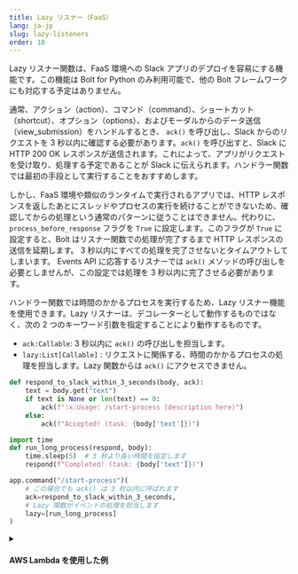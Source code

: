 ```yaml
---
title: Lazy リスナー（FaaS）
lang: ja-jp
slug: lazy-listeners
order: 10
---
```


<div class="section-content">
Lazy リスナー関数は、FaaS 環境への Slack アプリのデプロイを容易にする機能です。この機能は Bolt for Python のみ利用可能で、他の Bolt フレームワークにも対応する予定はありません。

通常、アクション（action）、コマンド（command）、ショートカット（shortcut）、オプション（options）、およびモーダルからのデータ送信（view_submission）をハンドルするとき、 `ack()` を呼び出し、Slack からのリクエストを 3 秒以内に確認する必要があります。`ack()` を呼び出すと、Slack に HTTP 200 OK レスポンスが送信されます。これによって、アプリがリクエストを受け取り、処理する予定であることが Slack に伝えられます。ハンドラー関数では最初の手段として実行することをおすすめします。

しかし、FaaS 環境や類似のランタイムで実行されるアプリでは、HTTP レスポンスを返したあとにスレッドやプロセスの実行を続けることができないため、確認してからの処理という通常のパターンに従うことはできません。代わりに、`process_before_response` フラグを `True` に設定します。このフラグが `True` に設定すると、Bolt はリスナー関数での処理が完了するまで HTTP レスポンスの送信を延期します。 3 秒以内にすべての処理を完了させないとタイムアウトしてしまいます。 Events API に応答するリスナーでは `ack()` メソッドの呼び出しを必要としませんが、この設定では処理を 3 秒以内に完了させる必要があります。

ハンドラー関数では時間のかかるプロセスを実行するため、Lazy リスナー機能を使用できます。Lazy リスナーは、デコレーターとして動作するものではなく、次の 2 つのキーワード引数を指定することにより動作するものです。 
* `ack:Callable`: 3 秒以内に `ack()` の呼び出しを担当します。 
* `lazy:List[Callable]` : リクエストに関係する、時間のかかるプロセスの処理を担当します。Lazy 関数からは `ack()` にアクセスできません。
</div>

```python
def respond_to_slack_within_3_seconds(body, ack):
    text = body.get("text")
    if text is None or len(text) == 0:
        ack(f":x:Usage: /start-process (description here)")
    else:
        ack(f"Accepted! (task: {body['text']})")

import time
def run_long_process(respond, body):
    time.sleep(5)  # 3 秒より長い時間を指定します
    respond(f"Completed! (task: {body['text']})")

app.command("/start-process")(
    # この場合でも ack() は 3 秒以内に呼ばれます
    ack=respond_to_slack_within_3_seconds,
    # Lazy 関数がイベントの処理を担当します
    lazy=[run_long_process]
)
```

<details class="secondary-wrapper">
<summary class="section-head" markdown="0">
<h4 class="section-head">AWS Lambda を使用した例</h4>
</summary>

<div class="secondary-content" markdown="0">
このサンプルは、[AWS Lambda](https://aws.amazon.com/lambda/) にコードをデプロイします。[`examples` フォルダ](https://github.com/slackapi/bolt-python/tree/main/examples/aws_lambda)にはほかにもサンプルが用意されています。

```bash
pip install slack_bolt
# ソースコードを main.py として保存します
# config.yaml を設定してハンドラーを `handler: main.handler` で参照できるようにします

# https://pypi.org/project/python-lambda/
pip install python-lambda

# config.yml を適切に設定します
# lazy リスナーの実行には lambda:InvokeFunction と lambda:GetFunction が必要です
export SLACK_SIGNING_SECRET=***
export SLACK_BOT_TOKEN=xoxb-***
echo 'slack_bolt' > requirements.txt
lambda deploy --config-file config.yaml --requirements requirements.txt
```
</div>

```python
from slack_bolt import App
from slack_bolt.adapter.aws_lambda import SlackRequestHandler

# FaaS で実行するときは process_before_response を True にする必要があります
app = App(process_before_response=True)

def respond_to_slack_within_3_seconds(body, ack):
    text = body.get("text")
    if text is None or len(text) == 0:
        ack(":x: Usage: /start-process (description here)")
    else:
        ack(f"Accepted! (task: {body['text']})")

import time
def run_long_process(respond, body):
    time.sleep(5)  # 3 秒より長い時間を指定します
    respond(f"Completed! (task: {body['text']})")

app.command("/start-process")(
    ack=respond_to_slack_within_3_seconds,  # `ack()` の呼び出しを担当します
    lazy=[run_long_process]  # `ack()` の呼び出しはできません。複数の関数を持たせることができます。
)

def handler(event, context):
    slack_handler = SlackRequestHandler(app=app)
    return slack_handler.handle(event, context)
```

このサンプルアプリを実行するには、以下の IAM 権限が必要になります。

```json
{
    "Version": "2012-10-17",
    "Statement": [
        {
            "Sid": "VisualEditor0",
            "Effect": "Allow",
            "Action": [
                "lambda:InvokeFunction",
                "lambda:GetFunction"
            ],
            "Resource": "*"
        }
    ]
}
```
</details>
